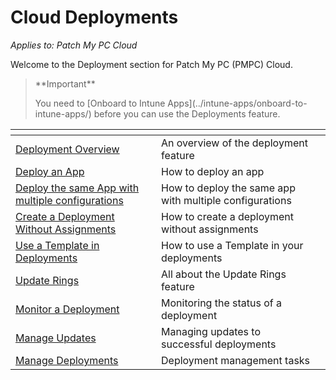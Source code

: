 # Cloud Deployments

_Applies to: Patch My PC Cloud_

Welcome to the Deployment section for Patch My PC (PMPC) Cloud.

<blockquote class="wp-block-quote">
<p>**Important**</p>
<p>You need to [Onboard to Intune Apps](../intune-apps/onboard-to-intune-apps/) before you can use the Deployments feature.</p>
</blockquote>

<table data-view="cards"><thead><tr><th></th><th></th><th></th></tr></thead><tbody><tr><td><a href="overview-of-cloud-deployments.md">Deployment Overview</a></td><td>An overview of the deployment feature</td><td></td></tr><tr><td><a href="deploying-an-app-using-cloud/">Deploy an App</a></td><td>How to deploy an app</td><td></td></tr><tr><td><a href="deploy-the-same-app-with-cloud-using-multiple-configurations.md">Deploy the same App with multiple configurations</a></td><td>How to deploy the same app with multiple configurations</td><td></td></tr><tr><td><a href="create-a-cloud-deployment-without-assignments.md">Create a Deployment Without Assignments</a></td><td>How to create a deployment without assignments</td><td></td></tr><tr><td><a href="use-a-template-in-cloud-deployments.md">Use a Template in Deployments</a></td><td>How to use a Template in your deployments</td><td></td></tr><tr><td><a href="cloud-update-rings/">Update Rings</a></td><td>All about the Update Rings feature</td><td></td></tr><tr><td><a href="monitor-a-cloud-deployment.md">Monitor a Deployment</a></td><td>Monitoring  the status of a deployment</td><td></td></tr><tr><td><a href="manage-updates-in-cloud/">Manage Updates</a></td><td>Managing updates to successful deployments</td><td></td></tr><tr><td><a href="manage-cloud-deployments/">Manage Deployments</a></td><td>Deployment management tasks</td><td></td></tr></tbody></table>